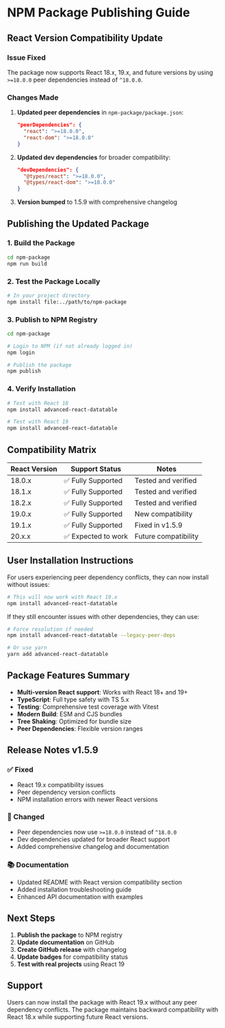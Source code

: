 # NPM Package Publishing Guide

## React Version Compatibility Update

### Issue Fixed
The package now supports React 18.x, 19.x, and future versions by using `>=18.0.0` peer dependencies instead of `^18.0.0`.

### Changes Made

1. **Updated peer dependencies** in `npm-package/package.json`:
   ```json
   "peerDependencies": {
     "react": ">=18.0.0",
     "react-dom": ">=18.0.0"
   }
   ```

2. **Updated dev dependencies** for broader compatibility:
   ```json
   "devDependencies": {
     "@types/react": ">=18.0.0",
     "@types/react-dom": ">=18.0.0"
   }
   ```

3. **Version bumped** to 1.5.9 with comprehensive changelog

## Publishing the Updated Package

### 1. Build the Package
```bash
cd npm-package
npm run build
```

### 2. Test the Package Locally
```bash
# In your project directory
npm install file:../path/to/npm-package
```

### 3. Publish to NPM Registry
```bash
cd npm-package

# Login to NPM (if not already logged in)
npm login

# Publish the package
npm publish
```

### 4. Verify Installation
```bash
# Test with React 18
npm install advanced-react-datatable

# Test with React 19
npm install advanced-react-datatable
```

## Compatibility Matrix

| React Version | Support Status | Notes |
|---------------|----------------|-------|
| 18.0.x        | ✅ Fully Supported | Tested and verified |
| 18.1.x        | ✅ Fully Supported | Tested and verified |
| 18.2.x        | ✅ Fully Supported | Tested and verified |
| 19.0.x        | ✅ Fully Supported | New compatibility |
| 19.1.x        | ✅ Fully Supported | Fixed in v1.5.9 |
| 20.x.x        | ✅ Expected to work | Future compatibility |

## User Installation Instructions

For users experiencing peer dependency conflicts, they can now install without issues:

```bash
# This will now work with React 19.x
npm install advanced-react-datatable
```

If they still encounter issues with other dependencies, they can use:

```bash
# Force resolution if needed
npm install advanced-react-datatable --legacy-peer-deps

# Or use yarn
yarn add advanced-react-datatable
```

## Package Features Summary

- **Multi-version React support**: Works with React 18+ and 19+
- **TypeScript**: Full type safety with TS 5.x
- **Testing**: Comprehensive test coverage with Vitest
- **Modern Build**: ESM and CJS bundles
- **Tree Shaking**: Optimized for bundle size
- **Peer Dependencies**: Flexible version ranges

## Release Notes v1.5.9

### ✅ Fixed
- React 19.x compatibility issues
- Peer dependency version conflicts
- NPM installation errors with newer React versions

### 🔧 Changed
- Peer dependencies now use `>=18.0.0` instead of `^18.0.0`
- Dev dependencies updated for broader React support
- Added comprehensive changelog and documentation

### 📚 Documentation
- Updated README with React version compatibility section
- Added installation troubleshooting guide
- Enhanced API documentation with examples

## Next Steps

1. **Publish the package** to NPM registry
2. **Update documentation** on GitHub
3. **Create GitHub release** with changelog
4. **Update badges** for compatibility status
5. **Test with real projects** using React 19

## Support

Users can now install the package with React 19.x without any peer dependency conflicts. The package maintains backward compatibility with React 18.x while supporting future React versions.